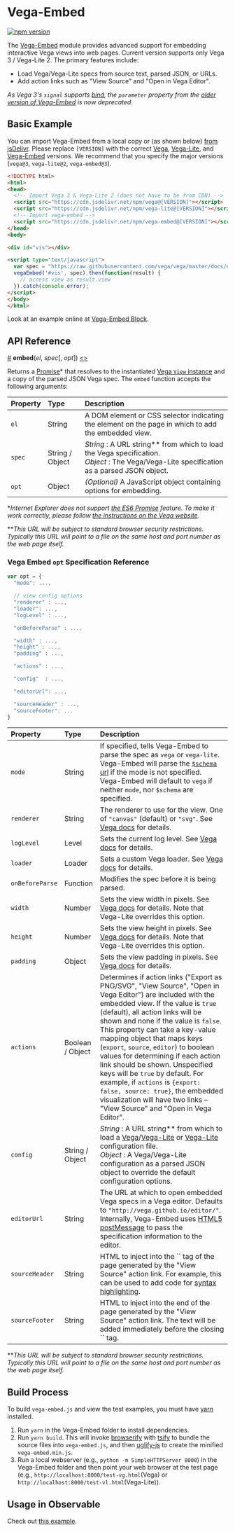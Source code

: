 # Vega-Embed

[![npm version](https://img.shields.io/npm/v/vega-embed.svg)](https://www.npmjs.com/package/vega-embed)

The [Vega-Embed](http://github.com/vega/vega-embed) module provides advanced support for embedding interactive Vega views into web pages. Current version supports only Vega 3 / Vega-Lite 2. The primary features include:

- Load Vega/Vega-Lite specs from source text, parsed JSON, or URLs.
- Add action links such as "View Source" and "Open in Vega Editor".


_As Vega 3's `signal` supports [bind](https://github.com/vega/vega/blob/master/PORTING_GUIDE.md#scales), the `parameter` property from the [older version of Vega-Embed](https://github.com/vega/vega-embed/releases/tag/v2.2.0) is now deprecated._

## Basic Example

You can import Vega-Embed from a local copy or (as shown below) [from jsDelivr](hhttps://www.jsdelivr.com/package/npm/vega-embed). Please replace `[VERSION]` with the correct [Vega](https://www.jsdelivr.com/package/npm/vega), [Vega-Lite](https://www.jsdelivr.com/package/npm/vega-lite), and [Vega-Embed](https://www.jsdelivr.com/package/npm/vega-embed) versions. We recommend that you specify the major versions (`vega@3`, `vega-lite@2`, `vega-embed@3`).

```html
<!DOCTYPE html>
<html>
<head>
  <!-- Import Vega 3 & Vega-Lite 2 (does not have to be from CDN) -->
  <script src="https://cdn.jsdelivr.net/npm/vega@[VERSION]"></script>
  <script src="https://cdn.jsdelivr.net/npm/vega-lite@[VERSION]"></script>
  <!-- Import vega-embed -->
  <script src="https://cdn.jsdelivr.net/npm/vega-embed@[VERSION]"></script>
</head>
<body>

<div id="vis"></div>

<script type="text/javascript">
  var spec = "https://raw.githubusercontent.com/vega/vega/master/docs/examples/bar-chart.vg.json";
  vegaEmbed('#vis', spec).then(function(result) {
    // access view as result.view
  }).catch(console.error);
</script>
</body>
</html>
```

Look at an example online at [Vega-Embed Block](https://bl.ocks.org/domoritz/455e1c7872c4b38a58b90df0c3d7b1b9).


## API Reference

<a href="#embed" name="embed">#</a>
<b>embed</b>(<i>el</i>, <i>spec</i>[, <i>opt</i>])
[<>](https://github.com/vega/vega-embed/blob/master/src/embed.ts "Source")

Returns a [Promise](https://developer.mozilla.org/en-US/docs/Web/JavaScript/Reference/Global_Objects/Promise)* that resolves to the instantiated [Vega `View` instance](https://github.com/vega/vega-view#vega-view) and a copy of the parsed JSON Vega spec. The `embed` function accepts the following arguments:

| Property| Type       | Description    |
| :------ | :--------- | :------------- |
| `el`      |  String  | A DOM element or CSS selector indicating the element on the page in which to add the embedded view. |
| `spec`    | String / Object | _String_ : A URL string** from which to load the Vega specification. <br> _Object_ :  The Vega/Vega-Lite specification as a parsed JSON object. |
| `opt`     | Object   | _(Optional)_ A JavaScript object containing options for embedding. |

*_Internet Explorer does not support [the ES6 Promise](https://developer.mozilla.org/en-US/docs/Web/JavaScript/Reference/Global_Objects/Promise) feature. To make it work correctly, please follow [the instructions on the Vega website](https://vega.github.io/vega/usage/#ie)._

**_This URL will be subject to standard browser security restrictions. Typically this URL will point to a file on the same host and port number as the web page itself._

### Vega Embed `opt` Specification Reference

```js
var opt = {
  "mode": ...,

  // view config options
  "renderer" : ...,
  "loader": ...,
  "logLevel" : ...,

  "onBeforeParse" : ...,

  "width" : ...,
  "height" : ...,
  "padding" : ...,

  "actions" : ...,

  "config"  : ...,

  "editorUrl": ...,

  "sourceHeader" : ...,
  "sourceFooter": ...
}
```

| Property | Type             | Description    |
| :------- | :--------------- | :------------- |
| `mode`        | String        | If specified, tells Vega-Embed to parse the spec as `vega` or `vega-lite`. Vega-Embed will parse the [`$schema` url](https://github.com/vega/schema) if the mode is not specified. Vega-Embed will default to `vega` if neither `mode`, nor `$schema` are specified. |
| `renderer`    | String        | The renderer to use for the view. One of `"canvas"` (default) or `"svg"`. See [Vega docs](https://vega.github.io/vega/docs/api/view/#view_renderer) for details. |
| `logLevel`    | Level         | Sets the current log level. See [Vega docs](https://vega.github.io/vega/docs/api/view/#view_logLevel) for details. |
| `loader`      | Loader        | Sets a custom Vega loader. See [Vega docs](https://vega.github.io/vega/docs/api/view/#view) for details. |
|`onBeforeParse`| Function      | Modifies the spec before it is being parsed.|
|  `width`      | Number        | Sets the view width in pixels. See [Vega docs](https://vega.github.io/vega/docs/api/view/#view_width) for details. Note that Vega-Lite overrides this option. |
| `height`      | Number        | Sets the view height in pixels. See [Vega docs](https://vega.github.io/vega/docs/api/view/#view_height) for details. Note that Vega-Lite overrides this option. |
| `padding`     | Object        | Sets the view padding in pixels. See [Vega docs](https://vega.github.io/vega/docs/api/view/#view_padding) for details. |
| `actions`     | Boolean / Object       | Determines if action links ("Export as PNG/SVG", "View Source", "Open in Vega Editor") are included with the embedded view. If the value is `true` (default), all action links will be shown and none if the value is `false`.  This property can take a key-value mapping object that maps keys (`export`, `source`, `editor`) to boolean values for determining if each action link should be shown.  Unspecified keys will be `true` by default.  For example, if `actions` is `{export: false, source: true}`, the embedded visualization will have two links – "View Source" and "Open in Vega Editor".        |
| `config`      | String / Object | _String_ : A URL string** from which to load a [Vega](https://vega.github.io/vega/docs/config/)/[Vega-Lite](https://vega.github.io/vega-lite/docs/config.html) or [Vega-Lite](https://vega.github.io/vega-lite/docs/config.html) configuration file. <br> _Object_ : A Vega/Vega-Lite configuration as a parsed JSON object to override the default configuration options. |
| `editorUrl`    | String   | The URL at which to open embedded Vega specs in a Vega editor. Defaults to `"http://vega.github.io/editor/"`. Internally, Vega-Embed uses [HTML5 postMessage](https://developer.mozilla.org/en-US/docs/Web/API/Window/postMessage) to pass the specification information to the editor. |
| `sourceHeader` | String   | HTML to inject into the `` tag of the page generated by the "View Source" action link. For example, this can be used to add code for [syntax highlighting](https://highlightjs.org/). |
| `sourceFooter` | String   | HTML to inject into the end of the page generated by the "View Source" action link. The text will be added immediately before the closing `` tag. |

**_This URL will be subject to standard browser security restrictions. Typically this URL will point to a file on the same host and port number as the web page itself._

## Build Process

To build `vega-embed.js` and view the test examples, you must have [yarn](https://yarnpkg.com/en/) installed.

1. Run `yarn` in the Vega-Embed folder to install dependencies.
2. Run `yarn build`. This will invoke [browserify](http://browserify.org/) with [tsify](https://github.com/TypeStrong/tsify) to bundle the source files into `vega-embed.js`, and then [uglify-js](http://lisperator.net/uglifyjs/) to create the minified `vega-embed.min.js`.
3. Run a local webserver (e.g., `python -m SimpleHTTPServer 8000`) in the Vega-Embed folder and then point your web browser at the test page (e.g., `http://localhost:8000/test-vg.html`(Vega) or `http://localhost:8000/test-vl.html`(Vega-Lite)).

## Usage in Observable

Check out [this example](https://beta.observablehq.com/@domoritz/vega-lite-demo-with-vega-embed).
